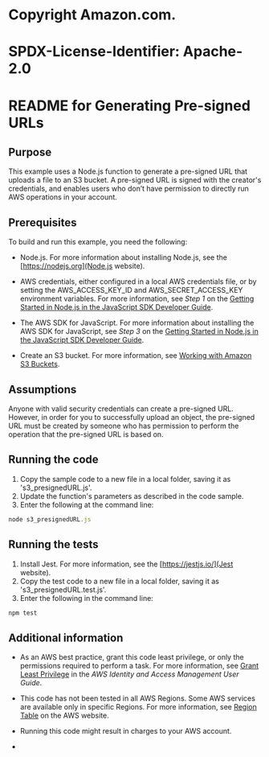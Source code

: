 # Copyright Amazon.com.
# SPDX-License-Identifier: Apache-2.0

# README for Generating Pre-signed URLs

## Purpose

This example uses a Node.js function to generate a pre-signed URL that uploads a file to an S3 bucket. A pre-signed URL is signed with the creator's credentials, and enables users who don’t have permission to directly run AWS operations in your account.

## Prerequisites

To build and run this example, you need the following:

- Node.js. For more information about installing Node.js, see the [https://nodejs.org](Node.js website).

- AWS credentials, either configured in a local AWS credentials file, or by setting the AWS_ACCESS_KEY_ID and AWS_SECRET_ACCESS_KEY environment variables. For more information, see *Step 1* on the [Getting Started in Node.js in the JavaScript SDK Developer Guide](_https://docs.aws.amazon.com/sdk-for-javascript/v2/developer-guide/getting-started-nodejs.html_).

- The AWS SDK for JavaScript.  For more information about installing the AWS SDK for JavaScript, see *Step 3* on the [Getting Started in Node.js in the JavaScript SDK Developer Guide](_https://docs.aws.amazon.com/sdk-for-javascript/v2/developer-guide/getting-started-nodejs.html_).

- Create an S3 bucket. For more information, see [Working with Amazon S3 Buckets](https://docs.aws.amazon.com/AmazonS3/latest/dev/UsingBucket.html#create-bucket-intro).

## Assumptions
Anyone with valid security credentials can create a pre-signed URL. However, in order for you to successfully upload an object, the pre-signed URL must be created by someone who has permission to perform the operation that the pre-signed URL is based on.


## Running the code

1. Copy the sample code to a new file in a local folder, saving it as 's3_presignedURL.js'. 
2. Update the function's parameters as described in the code sample.
3. Enter the following at the command line:
```javascript
node s3_presignedURL.js
```

## Running the tests

1. Install Jest. For more information, see the [https://jestjs.io/](Jest website).
2. Copy the test code to a new file in a local folder, saving it as 's3_presignedURL.test.js'.
3. Enter the following in the command line:
```javascript
npm test
```

## Additional information

- As an AWS best practice, grant this code least privilege, or only the 
  permissions required to perform a task. For more information, see [Grant Least Privilege](_https://docs.aws.amazon.com/IAM/latest/UserGuide/best-practices.html#grant-least-privilege_) in the *AWS Identity and Access Management User Guide*.

- This code has not been tested in all AWS Regions. Some AWS services are 
  available only in specific Regions. For more information, see [Region Table](_https://aws.amazon.com/about-aws/global-infrastructure/regional-product-services/_) on the AWS website. 

- Running this code might result in charges to your AWS account.

- <Start typing additional information here.>


